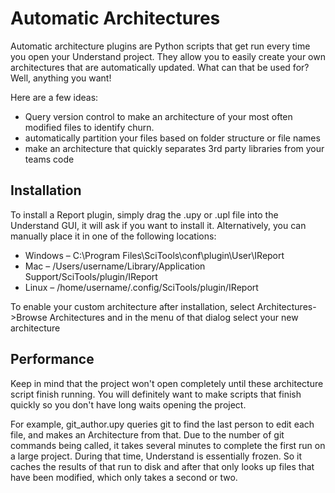 # Automatic Architectures

Automatic architecture plugins are Python scripts that get run every time you open your Understand project. They allow you to easily create your own architectures that are automatically updated. What can that be used for? Well, anything you want!

Here are a few ideas:
 - Query version control to make an architecture of your most often modified files to identify churn.
 - automatically partition your files based on folder structure or file names
 - make an architecture that quickly separates 3rd party libraries from your teams code


## Installation
To install a Report plugin, simply drag the .upy or .upl file into the Understand GUI, it will ask if you want to install it. Alternatively, you can manually place it in one of the following locations:

- Windows – C:\Program Files\SciTools\conf\plugin\User\IReport
- Mac – /Users/username/Library/Application Support/SciTools/plugin/IReport
 - Linux – /home/username/.config/SciTools/plugin/IReport

To enable your custom architecture after installation, select Architectures->Browse Architectures and in the menu of that dialog select your new architecture

## Performance 
Keep in mind that the project won't open completely until these architecture script finish running. You will definitely want to make scripts that finish quickly so you don't have long waits opening the project.

For example, git_author.upy queries git to find the last person to edit each file, and makes an Architecture from that. Due to the number of git commands being called, it takes several minutes to complete the first run on a large project. During that time, Understand is essentially frozen. So it caches the results of that run to disk and after that only looks up files that have been modified, which only takes a second or two.
